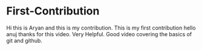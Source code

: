 # First-Contribution
Hi this is Aryan and this is my contribution.
This is my first contribution
hello anuj thanks for this video. Very Helpful.
Good video covering the basics of git and github.
